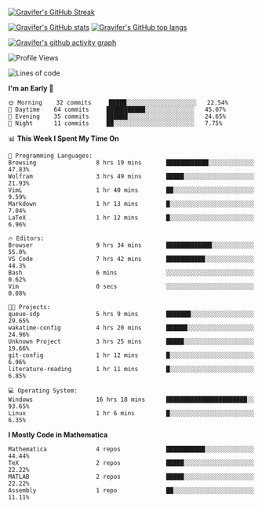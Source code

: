 <!--
**Gravifer/Gravifer** is a ✨ _special_ ✨ repository because its `README.md` (this file) appears on your GitHub profile.

Here are some ideas to get you started:

- 🔭 I’m currently working on ...
- 🌱 I’m currently learning ...
- 👯 I’m looking to collaborate on ...
- 🤔 I’m looking for help with ...
- 💬 Ask me about ...
- 📫 How to reach me: ...
- 😄 Pronouns: ...
- ⚡ Fun fact: ...
-->

<!-- ![Metrics](https://github.com/my-github-user/my-github-user/blob/main/github-metrics.svg) -->
[![Gravifer's GitHub Streak](https://github-readme-streak-stats.herokuapp.com/?user=Gravifer&theme=default)](https://github.com/DenverCoder1/github-readme-streak-stats)
<!-- [![Contribution Stats](https://github-contribution-stats.vercel.app/api/?username=Gravifer)](https://github.com/LordDashMe/github-contribution-stats/) -->
[![Gravifer's GitHub stats](https://github-readme-stats.vercel.app/api?username=Gravifer&theme=default&show_icons=true&count_private=true)](https://github.com/anuraghazra/github-readme-stats)
[![Gravifer's GitHub top langs](https://github-readme-stats.vercel.app/api/top-langs/?username=Gravifer&theme=default&show_icons=true&count_private=true&layout=compact)](https://github.com/anuraghazra/github-readme-stats)
<!-- [![Visitors](https://visitor-badge.glitch.me/badge?page_id=Gravifer.Gravifer)](https://github.com/Gravifer/) -->
[![Gravifer's github activity graph](https://activity-graph.herokuapp.com/graph?username=Gravifer&bg_color=none&color=3080ed&line=5094f0&point=4d72f2&hide_border=true)](https://github.com/ashutosh00710/github-readme-activity-graph)


<!--START_SECTION:waka-->
![Profile Views](http://img.shields.io/badge/Profile%20Views-4-blue)

![Lines of code](https://img.shields.io/badge/From%20Hello%20World%20I%27ve%20Written-111210%20lines%20of%20code-blue)

**I'm an Early 🐤** 

```text
🌞 Morning    32 commits     █████░░░░░░░░░░░░░░░░░░░░   22.54% 
🌆 Daytime    64 commits     ███████████░░░░░░░░░░░░░░   45.07% 
🌃 Evening    35 commits     ██████░░░░░░░░░░░░░░░░░░░   24.65% 
🌙 Night      11 commits     ██░░░░░░░░░░░░░░░░░░░░░░░   7.75%

```


📊 **This Week I Spent My Time On** 

```text
💬 Programming Languages: 
Browsing                 8 hrs 19 mins       ████████████░░░░░░░░░░░░░   47.83% 
Wolfram                  3 hrs 49 mins       █████░░░░░░░░░░░░░░░░░░░░   21.93% 
VimL                     1 hr 40 mins        ██░░░░░░░░░░░░░░░░░░░░░░░   9.59% 
Markdown                 1 hr 13 mins        █░░░░░░░░░░░░░░░░░░░░░░░░   7.04% 
LaTeX                    1 hr 12 mins        █░░░░░░░░░░░░░░░░░░░░░░░░   6.96%

🔥 Editors: 
Browser                  9 hrs 34 mins       █████████████░░░░░░░░░░░░   55.0% 
VS Code                  7 hrs 42 mins       ███████████░░░░░░░░░░░░░░   44.3% 
Bash                     6 mins              ░░░░░░░░░░░░░░░░░░░░░░░░░   0.62% 
Vim                      0 secs              ░░░░░░░░░░░░░░░░░░░░░░░░░   0.08%

🐱‍💻 Projects: 
queue-sdp                5 hrs 9 mins        ███████░░░░░░░░░░░░░░░░░░   29.65% 
wakatime-config          4 hrs 20 mins       ██████░░░░░░░░░░░░░░░░░░░   24.96% 
Unknown Project          3 hrs 25 mins       █████░░░░░░░░░░░░░░░░░░░░   19.66% 
git-config               1 hr 12 mins        █░░░░░░░░░░░░░░░░░░░░░░░░   6.96% 
literature-reading       1 hr 11 mins        █░░░░░░░░░░░░░░░░░░░░░░░░   6.85%

💻 Operating System: 
Windows                  16 hrs 18 mins      ███████████████████████░░   93.65% 
Linux                    1 hr 6 mins         █░░░░░░░░░░░░░░░░░░░░░░░░   6.35%

```

**I Mostly Code in Mathematica** 

```text
Mathematica              4 repos             ███████████░░░░░░░░░░░░░░   44.44% 
TeX                      2 repos             █████░░░░░░░░░░░░░░░░░░░░   22.22% 
MATLAB                   2 repos             █████░░░░░░░░░░░░░░░░░░░░   22.22% 
Assembly                 1 repo              ██░░░░░░░░░░░░░░░░░░░░░░░   11.11%

```



<!--END_SECTION:waka-->
